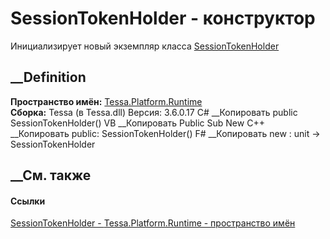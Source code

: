 # SessionTokenHolder - конструктор
Инициализирует новый экземпляр класса
[SessionTokenHolder](T_Tessa_Platform_Runtime_SessionTokenHolder.htm)
##  __Definition
 **Пространство имён:** [Tessa.Platform.Runtime](N_Tessa_Platform_Runtime.htm)  
 **Сборка:** Tessa (в Tessa.dll) Версия: 3.6.0.17
C# __Копировать
     public SessionTokenHolder()
VB __Копировать
     Public Sub New
C++ __Копировать
     public:
    SessionTokenHolder()
F# __Копировать
     new : unit -> SessionTokenHolder
##  __См. также
#### Ссылки
[SessionTokenHolder - ](T_Tessa_Platform_Runtime_SessionTokenHolder.htm)
[Tessa.Platform.Runtime - пространство имён](N_Tessa_Platform_Runtime.htm)
